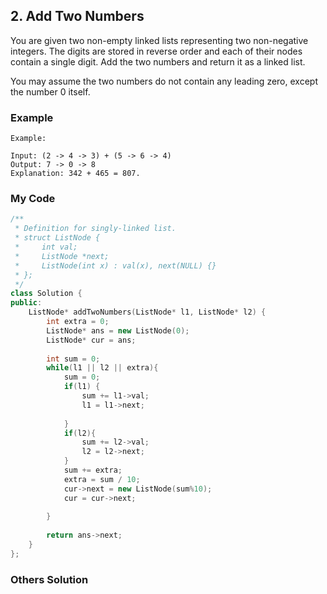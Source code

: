 ## 2. Add Two Numbers

You are given two non-empty linked lists representing two non-negative integers. The digits are stored in reverse order and each of their nodes contain a single digit. Add the two numbers and return it as a linked list.

You may assume the two numbers do not contain any leading zero, except the number 0 itself.

### Example
```
Example:

Input: (2 -> 4 -> 3) + (5 -> 6 -> 4)
Output: 7 -> 0 -> 8
Explanation: 342 + 465 = 807.
```

### My Code
```C++
/**
 * Definition for singly-linked list.
 * struct ListNode {
 *     int val;
 *     ListNode *next;
 *     ListNode(int x) : val(x), next(NULL) {}
 * };
 */
class Solution {
public:
    ListNode* addTwoNumbers(ListNode* l1, ListNode* l2) {
        int extra = 0;
        ListNode* ans = new ListNode(0);
        ListNode* cur = ans;
        
        int sum = 0;
        while(l1 || l2 || extra){
            sum = 0;
            if(l1) {
                sum += l1->val;
                l1 = l1->next;
                
            }
            if(l2){
                sum += l2->val;
                l2 = l2->next;
            }
            sum += extra;
            extra = sum / 10;
            cur->next = new ListNode(sum%10);
            cur = cur->next;
            
        }
        
        return ans->next;
    }
};
```

### Others Solution
```C++
```


